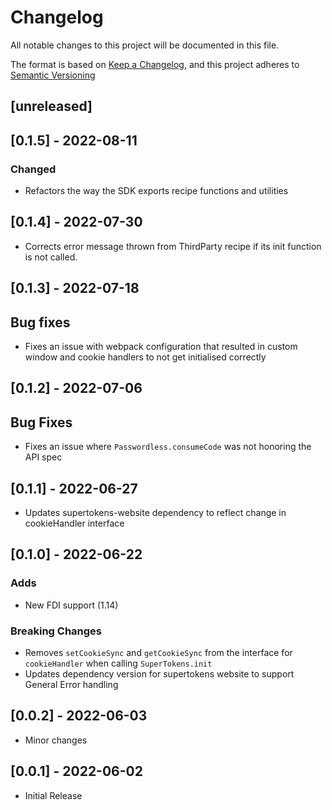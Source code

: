 # Changelog

All notable changes to this project will be documented in this file.

The format is based on [Keep a Changelog](https://keepachangelog.com/en/1.0.0/),
and this project adheres to [Semantic Versioning](https://semver.org/spec/v2.0.0.html)

## [unreleased]

## [0.1.5] - 2022-08-11

### Changed

-   Refactors the way the SDK exports recipe functions and utilities

## [0.1.4] - 2022-07-30

-   Corrects error message thrown from ThirdParty recipe if its init function is not called.

## [0.1.3] - 2022-07-18

## Bug fixes

-   Fixes an issue with webpack configuration that resulted in custom window and cookie handlers to not get initialised correctly

## [0.1.2] - 2022-07-06

## Bug Fixes

-   Fixes an issue where `Passwordless.consumeCode` was not honoring the API spec

## [0.1.1] - 2022-06-27

-   Updates supertokens-website dependency to reflect change in cookieHandler interface

## [0.1.0] - 2022-06-22

### Adds

-   New FDI support (1.14)

### Breaking Changes

-   Removes `setCookieSync` and `getCookieSync` from the interface for `cookieHandler` when calling `SuperTokens.init`
-   Updates dependency version for supertokens website to support General Error handling

## [0.0.2] - 2022-06-03

-   Minor changes

## [0.0.1] - 2022-06-02

-   Initial Release
